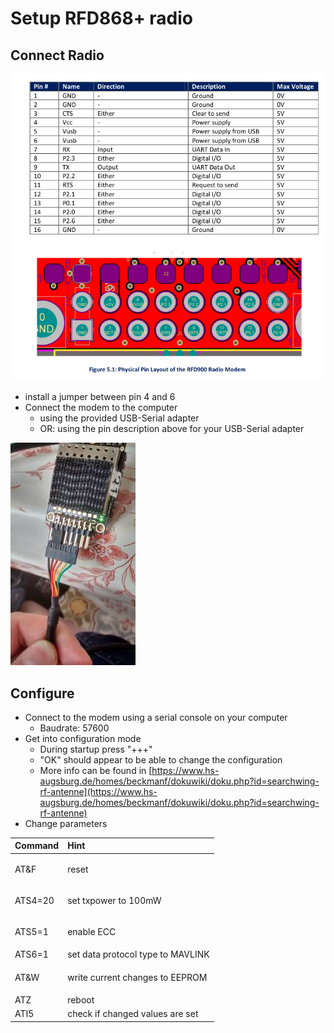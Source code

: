 # Setup RFD868+ radio

## Connect Radio

![](../../.gitbook/assets/image%20%285%29.png)

* install a jumper between pin 4 and 6
* Connect the modem to the computer 
  * using the provided USB-Serial adapter
  * OR: using the pin description above for your USB-Serial adapter

![Modem with the provided usb adapter connected](../../.gitbook/assets/image%20%286%29.png)

## Configure

* Connect to the modem using a serial console on your computer
  * Baudrate: 57600
* Get into configuration mode
  * During startup press "+++"
  * "OK" should appear to be able to change the configuration
  * More info can be found in [https://www.hs-augsburg.de/homes/beckmanf/dokuwiki/doku.php?id=searchwing-rf-antenne](https://www.hs-augsburg.de/homes/beckmanf/dokuwiki/doku.php?id=searchwing-rf-antenne)
* Change parameters

<table>
  <thead>
    <tr>
      <th style="text-align:left">Command</th>
      <th style="text-align:left">Hint</th>
    </tr>
  </thead>
  <tbody>
    <tr>
      <td style="text-align:left">
        <p></p>
        <p>AT&amp;F</p>
      </td>
      <td style="text-align:left">reset</td>
    </tr>
    <tr>
      <td style="text-align:left">
        <p></p>
        <p>ATS4=20</p>
      </td>
      <td style="text-align:left">
        <p></p>
        <p>set txpower to 100mW</p>
      </td>
    </tr>
    <tr>
      <td style="text-align:left">
        <p></p>
        <p>ATS5=1</p>
      </td>
      <td style="text-align:left">enable ECC</td>
    </tr>
    <tr>
      <td style="text-align:left">ATS6=1</td>
      <td style="text-align:left">set data protocol type to MAVLINK</td>
    </tr>
    <tr>
      <td style="text-align:left">
        <p></p>
        <p>AT&amp;W</p>
      </td>
      <td style="text-align:left">
        <p></p>
        <p>write current changes to EEPROM</p>
      </td>
    </tr>
    <tr>
      <td style="text-align:left">ATZ</td>
      <td style="text-align:left">reboot</td>
    </tr>
    <tr>
      <td style="text-align:left">ATI5</td>
      <td style="text-align:left">check if changed values are set</td>
    </tr>
  </tbody>
</table>



